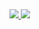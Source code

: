 
  <a href="mailto:danluki02@yandex.ru">
    <img src="https://img.shields.io/badge/-Gmail-%23333?style=for-the-badge&logo=gmail&logoColor=white" style="max-width: 100%;">
  </a>
  <a href="https://t.me/danluki">
    <img src="https://img.shields.io/badge/-Telegram-%23332?style=for-the-badge&logo=telegram&logoColor=white" /></a>
  </a>
